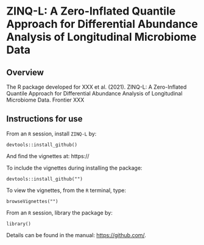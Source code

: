 # ZINQ-L: A Zero-Inflated Quantile Approach for Differential Abundance Analysis of Longitudinal Microbiome Data

## Overview

The R package developed for XXX et al. (2021). ZINQ-L: A Zero-Inflated Quantile Approach for Differential Abundance Analysis of Longitudinal Microbiome Data. Frontier XXX

## Instructions for use

From an `R` session, install `ZINQ-L` by:
```
devtools::install_github()
```
And find the vignettes at: https://

To include the vignettes during installing the package:
```
devtools::install_github("")
```
To view the vignettes, from the `R` terminal, type: 
```
browseVignettes("")
```

From an `R` session, library the package by:
```
library()
```


Details can be found in the manual: https://github.com/.
